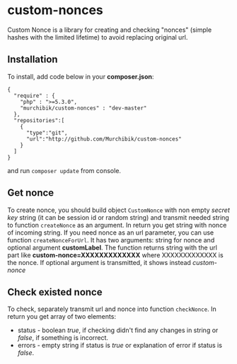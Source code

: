 # custom-nonces
Custom Nonce is a library for creating and checking "nonces" (simple hashes with the limited lifetime) to avoid replacing original url.

## Installation
To install, add code below in your **composer.json**:
```
{
  "require" : {
    "php" : ">=5.3.0",
    "murchibik/custom-nonces" : "dev-master"
  },
  "repositories":[
    {
      "type":"git",
      "url":"http://github.com/Murchibik/custom-nonces"
    }
  ]
}
```
and run `composer update` from console.

## Get nonce
To create nonce, you should build object `CustomNonce` with non empty *secret key* string (it can be session id or random string) and transmit needed string to function `createNonce` as an argument.
In return you get string with nonce of incoming string.
If you need nonce as an url parameter, you can use function `createNonceForUrl`. It has two arguments: string for nonce and optional argument **customLabel**. 
The function returns string with the url part like **custom-nonce=XXXXXXXXXXXXX** where XXXXXXXXXXXXX is the nonce. If optional argument is transmitted, it shows instead *custom-nonce* 

## Check existed nonce
To check, separately transmit url and nonce into function `checkNonce`. In return you get array of two elements:
 * status - boolean *true*, if checking didn't find any changes in string or *false*, if something is incorrect.
 * errors - empty string if status is *true* or explanation of error if status is *false*.